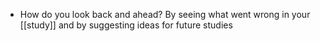 - How do you look back and ahead?
	By seeing what went wrong in your [[study]] and by suggesting ideas for future studies